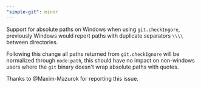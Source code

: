 ```yaml
---
"simple-git": minor
---
```


Support for absolute paths on Windows when using `git.checkIngore`, previously Windows would report
paths with duplicate separators `\\\\` between directories.

Following this change all paths returned from `git.checkIgnore` will be normalized through `node:path`,
this should have no impact on non-windows users where the `git` binary doesn't wrap absolute paths with
quotes.

Thanks to @Maxim-Mazurok for reporting this issue.
